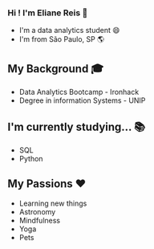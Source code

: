 ### Hi ! I'm Eliane Reis 👋

* I'm a data analytics student 😄
* I'm from São Paulo, SP 🌎

## My Background 🎓
  * Data Analytics Bootcamp - Ironhack
  * Degree in information Systems - UNIP
    
## I'm currently studying... 📚
  * SQL
  * Python
## My Passions ❤️
  * Learning new things
  * Astronomy
  * Mindfulness
  * Yoga
  * Pets
